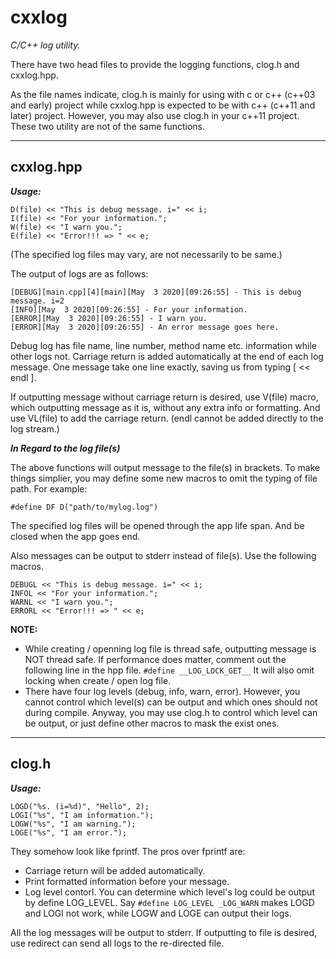 # cxxlog
*C/C++ log utility.*

There have two head files to provide the logging functions, clog.h and cxxlog.hpp. 

As the file names indicate, clog.h is mainly for using with c or c++ (c++03 and early) project while cxxlog.hpp is expected to be with c++ (c++11 and later) project. However, you may also use clog.h in your c++11 project. These two utility are not of the same functions.

**********
## cxxlog.hpp

_***Usage:***_

```
D(file) << "This is debug message. i=" << i;
I(file) << "For your information.";
W(file) << "I warn you.";
E(file) << "Error!!! => " << e;
```
(The specified log files may vary, are not necessarily to be same.)

The output of logs are as follows:

```
[DEBUG][main.cpp][4][main][May  3 2020][09:26:55] - This is debug message. i=2
[INFO][May  3 2020][09:26:55] - For your information.
[ERROR][May  3 2020][09:26:55] - I warn you.
[ERROR][May  3 2020][09:26:55] - An error message goes here.
```
Debug log has file name, line number, method name etc. information while other logs not.
Carriage return is added automatically at the end of each log message. One message take one line exactly, saving us from typing [ << endl ].

If outputting message without carriage return is desired, use V(file) macro, which outputting message as it is, without any extra info or formatting. And use VL(file) to add the carriage return. (endl cannot be added directly to the log stream.)

__*In Regard to the log file(s)*__

The above functions will output message to the file(s) in brackets. To make things simplier, you may define some new macros to omit the typing of file path. For example:

`#define DF D("path/to/mylog.log")`

The specified log files will be opened through the app life span. And be closed when the app goes end.

Also messages can be output to stderr instead of file(s). Use the following macros.
```
DEBUGL << "This is debug message. i=" << i;
INFOL << "For your information.";
WARNL << "I warn you.";
ERRORL << "Error!!! => " << e;
```

**NOTE:** 
- While creating / openning log file is thread safe, outputting message is NOT thread safe. If performance does matter, comment out the following line in the hpp file.
`#define __LOG_LOCK_GET__`
It will also omit locking when create / open log file.
- There have four log levels (debug, info, warn, error). However, you cannot control which level(s) can be output and which ones should not during compile. Anyway, you may use clog.h to control which level can be output, or just define other macros to mask the exist ones. 

******
## clog.h

_***Usage:***_
```
LOGD("%s. (i=%d)", "Hello", 2);
LOGI("%s", "I am information.");
LOGW("%s", "I am warning.");
LOGE("%s", "I am error.");
```
They somehow look like fprintf. The pros over fprintf are:
- Carriage return will be added automatically.
- Print formatted information before your message.
- Log level contorl. You can determine which level's log could be output by define LOG_LEVEL. Say `#define LOG_LEVEL _LOG_WARN` makes LOGD and LOGI not work, while LOGW and LOGE can output their logs.

All the log messages will be output to stderr. If outputting to file is desired, use redirect can send all logs to the re-directed file.
